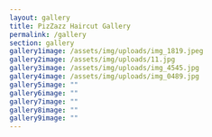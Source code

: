 ```yaml
---
layout: gallery
title: PizZazz Haircut Gallery
permalink: /gallery
section: gallery
gallery1image: /assets/img/uploads/img_1819.jpeg
gallery2image: /assets/img/uploads/11.jpg
gallery3image: /assets/img/uploads/img_4545.jpg
gallery4image: /assets/img/uploads/img_0489.jpg
gallery5image: ""
gallery6image: ""
gallery7image: ""
gallery8image: ""
gallery9image: ""
---
```

